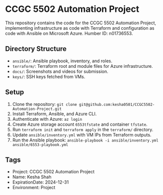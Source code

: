 # CCGC 5502 Automation Project

This repository contains the code for the CCGC 5502 Automation Project, implementing infrastructure as code with Terraform and configuration as code with Ansible on Microsoft Azure. Humber ID: n01736553.

## Directory Structure
- `ansible/`: Ansible playbook, inventory, and roles.
- `terraform/`: Terraform root and module files for Azure infrastructure.
- `docs/`: Screenshots and videos for submission.
- `keys/`: SSH keys fetched from VMs.

## Setup
1. Clone the repository: `git clone git@github.com:kesha0501/CCGC5502-Automation-Project.git`
2. Install Terraform, Ansible, and Azure CLI.
3. Authenticate with Azure: `az login`
4. Create Azure storage account `6553tfstate` and container `tfstate`.
5. Run `terraform init` and `terraform apply` in the `terraform/` directory.
6. Update `ansible/inventory.yml` with VM IPs from Terraform outputs.
7. Run the Ansible playbook: `ansible-playbook -i ansible/inventory.yml ansible/6553-playbook.yml`

## Tags
- Project: CCGC 5502 Automation Project
- Name: Kesha Shah
- ExpirationDate: 2024-12-31
- Environment: Project
